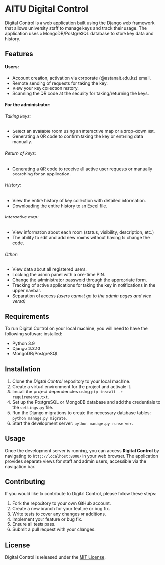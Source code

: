# AITU Digital Control

Digital Control is a web application built using the Django web framework that allows university staff to manage keys and track their usage. 
The application uses a MongoDB/PostgreSQL database to store key data and history.

## Features

#### Users:
- Account creation, activation via corporate (@astanait.edu.kz) email.
- Remote sending of requests for taking the key.
- View your key collection history.
- Scanning the QR code at the security for taking/returning the keys.

#### For the administrator:
###### Taking keys:
- Select an available room using an interactive map or a drop-down list.
- Generating a QR code to confirm taking the key or entering data manually.
###### Return of keys:
- Generating a QR code to receive all active user requests or manually searching for an application.
###### History:
- View the entire history of key collection with detailed information.
- Downloading the entire history to an Excel file.

###### Interactive map:
- View information about each room (status, visibility, description, etc.)
- The ability to edit and add new rooms without having to change the code.

###### Other:
- View data about all registered users.
- Locking the admin panel with a one-time PIN.
- Change the administrator password through the appropriate form.
- Tracking of active applications for taking the key in notifications in the upper navbar.
- Separation of access *(users cannot go to the admin pages and vice versa)*

## Requirements

To run Digital Control on your local machine, you will need to have the following software installed:

- Python 3.9
- Django 3.2.16
- MongoDB/PostgreSQL

## Installation

1. Clone the *Digital Control* repository to your local machine.
2. Create a virtual environment for the project and activate it.
3. Install the project dependencies using `pip install -r requirements.txt`.
4. Set up the PostgreSQL or MongoDB database and add the credentials to the `settings.py` file.
5. Run the Django migrations to create the necessary database tables: `python manage.py migrate`.
6. Start the development server: `python manage.py runserver`.

## Usage

Once the development server is running, you can access **Digital Control** by navigating to `http://localhost:8000/` in your web browser. The application provides separate views for staff and admin users, accessible via the navigation bar.

## Contributing

If you would like to contribute to Digital Control, please follow these steps:

1. Fork the repository to your own GitHub account.
2. Create a new branch for your feature or bug fix.
3. Write tests to cover any changes or additions.
4. Implement your feature or bug fix.
5. Ensure all tests pass.
6. Submit a pull request with your changes.

## License

Digital Control is released under the [MIT License](https://github.com/fedenko03/DC/blob/add-license/LICENSE).
